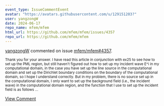 ```yaml
---
event_type: IssueCommentEvent
avatar: "https://avatars.githubusercontent.com/u/129151203?"
user: yangzongW
date: 2024-06-17
repo_name: mfem/mfem
html_url: https://github.com/mfem/mfem/issues/4357
repo_url: https://github.com/mfem/mfem
---
```


<a href='https://github.com/yangzongW' target='_blank'>yangzongW</a> commented on issue <a href='https://github.com/mfem/mfem/issues/4357' target='_blank'>mfem/mfem#4357</a>.

<small>Thank you for your answer. I have read this article in conjunction with ex25 to see how to set up the PML region, but still haven't figured out how to set up my incident wave E^i in my computational domain, in the case you have set up the line source in the computational domain and set up the Dirichlet boundary conditions on the boundary of the computational domain, so I hope I understand correctly. But in my problem, there is no source set up in the computational domain, I only want to set up the background field (i.e., the incident wave) in the computational domain region, and the function that I use to set up the incident field is as follows...</small>

<a href='https://github.com/mfem/mfem/issues/4357' target='_blank'>View Comment</a>
